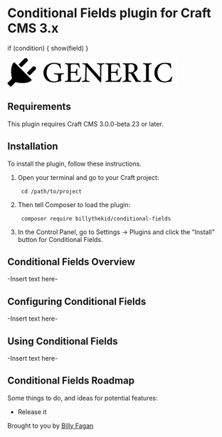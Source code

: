 # Conditional Fields plugin for Craft CMS 3.x

if (condition) { show(field) }

![Screenshot](resources/img/plugin-logo.png)

## Requirements

This plugin requires Craft CMS 3.0.0-beta.23 or later.

## Installation

To install the plugin, follow these instructions.

1. Open your terminal and go to your Craft project:

        cd /path/to/project

2. Then tell Composer to load the plugin:

        composer require billythekid/conditional-fields

3. In the Control Panel, go to Settings → Plugins and click the “Install” button for Conditional Fields.

## Conditional Fields Overview

-Insert text here-

## Configuring Conditional Fields

-Insert text here-

## Using Conditional Fields

-Insert text here-

## Conditional Fields Roadmap

Some things to do, and ideas for potential features:

* Release it

Brought to you by [Billy Fagan](https://billyfagan.co.uk)
